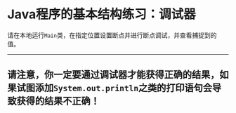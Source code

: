 # Java程序的基本结构练习：调试器

请在本地运行`Main`类，在指定位置设置断点并进行断点调试，并查看捕捉到的值。

-----
请注意，你一定要通过调试器才能获得正确的结果，如果试图添加`System.out.println`之类的打印语句会导致获得的结果不正确！
-----


